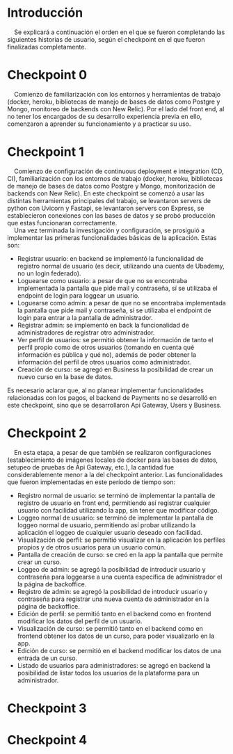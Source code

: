 # Introducción

&nbsp;&nbsp;&nbsp;&nbsp;Se explicará a continuación el orden en el que se fueron completando las siguientes historias de usuario, según el checkpoint en el que fueron finalizadas completamente.

# Checkpoint 0

&nbsp;&nbsp;&nbsp;&nbsp;Comienzo de familiarización con los entornos y herramientas de trabajo (docker, heroku, bibliotecas de manejo de bases de datos como Postgre y Mongo, monitoreo de backends con New Relic). Por el lado del front end, al no tener los encargados de su desarrollo experiencia previa en ello, comenzaron a aprender su funcionamiento y a practicar su uso.

# Checkpoint 1

&nbsp;&nbsp;&nbsp;&nbsp;Comienzo de configuración de continuous deployment e integration (CD, CI), familiarización con los entornos de trabajo (docker, heroku, bibliotecas de manejo de bases de datos como Postgre y Mongo, monitorización de backends con New Relic). En este checkpoint se comenzó a usar las distintas herramientas principales del trabajo, se levantaron servers de python con Uvicorn y Fastapi, se levantaron servers con Express, se establecieron conexiones con las bases de datos y se probó producción que estas funcionaran correctamente.  
&nbsp;&nbsp;&nbsp;&nbsp;Una vez terminada la investigación y configuración, se prosiguió a implementar las primeras funcionalidades básicas de la aplicación. Estas son:
- Registrar usuario: en backend se implementó la funcionalidad de registro normal de usuario (es decir, utilizando una cuenta de Ubademy, no un login federado).
- Loguearse como usuario: a pesar de que no se encontraba implementada la pantalla que pide mail y contraseña, sí se utilizaba el endpoint de login para loggear un usuario.
- Loguearse como admin: a pesar de que no se encontraba implementada la pantalla que pide mail y contraseña, sí se utilizaba el endpoint de login para entrar a la pantalla de administrador.
- Registrar admin: se implementó en back la funcionalidad de administradores de registrar otro administrador.
- Ver perfil de usuarios: se permitió obtener la información de tanto el perfil propio como de otros usuarios (tomando en cuenta qué información es pública y qué no), además de poder obtener la información del perfil de otros usuarios como administrador.
- Creación de curso: se agregó en Business la posibilidad de crear un nuevo curso en la base de datos.

Es necesario aclarar que, al no planear implementar funcionalidades relacionadas con los pagos, el backend de Payments no se desarrolló en este checkpoint, sino que se desarrollaron Api Gateway, Users y Business.

# Checkpoint 2

&nbsp;&nbsp;&nbsp;&nbsp;En esta etapa, a pesar de que también se realizaron configuraciones (establecimiento de imágenes locales de docker para las bases de datos, setupeo de pruebas de Api Gateway, etc.), la cantidad fue considerablemente menor a la del checkpoint anterior. Las funcionalidades que fueron implementadas en este período de tiempo son:
- Registro normal de usuario: se terminó de implementar la pantalla de registro de usuario en front end, permitiendo así registrar cualquier usuario con facilidad utilizando la app, sin tener que modificar código.
- Loggeo normal de usuario: se terminó de implementar la pantalla de loggeo normal de usuario, permitiendo así probar utilizando la aplicación el loggeo de cualquier usuario deseado con facilidad.
- Visualización de perfil: se permitió visualizar en la aplicación los perfiles propios y de otros usuarios para un usuario común.
- Pantalla de creación de curso: se creó en la app la pantalla que permite crear un curso.
- Loggeo de admin: se agregó la posibilidad de introducir usuario y contraseña para loggearse a una cuenta específica de administrador el la página de backoffice.
- Registro de admin: se agregó la posibilidad de introducir usuario y contraseña para registrar una nueva cuenta de administrador en la página de backoffice.
- Edición de perfil: se permitió tanto en el backend como en frontend modificar los datos del perfil de un usuario.
- Visualización de curso: se permitió tanto en el backend como en frontend obtener los datos de un curso, para poder visualizarlo en la app.
- Edición de curso: se permitió en el backend modificar los datos de una entrada de un curso.
- Listado de usuarios para administradores: se agregó en backend la posibilidad de listar todos los usuarios de la plataforma para un administrador.


# Checkpoint 3


# Checkpoint 4
